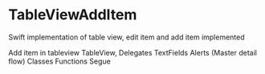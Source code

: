 # TableViewAddItem
Swift implementation of table view, edit item and add item implemented

Add item in tableview
TableView, 
Delegates
TextFields
Alerts
(Master detail flow)
Classes
Functions
Segue
